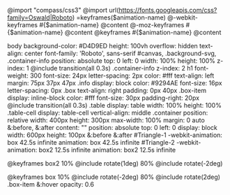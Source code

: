 @import "compass/css3"
@import url(https://fonts.googleapis.com/css?family=Oswald|Roboto)
=keyframes($animation-name)
  @-webkit-keyframes #{$animation-name}
    @content
  @-moz-keyframes #{$animation-name}
    @content
  @keyframes #{$animation-name}
    @content

body
  background-color: #D4D9ED
  height: 100vh
  overflow: hidden
  text-align: center
  font-family: 'Roboto', sans-serif
#canvas, .background-svg, .container-info
  position: absolute
  top: 0
  left: 0
  width: 100%
  height: 100%
  z-index: 1
  @include transition(all 0.3s)
.container-info
  z-index: 2
h1
  font-weight: 300
  font-size: 24px
  letter-spacing: 2px
  color: #fff
  text-align: left
  margin: 75px 37px 47px
  .info
    display: block
    color: #9294AE
    font-size: 16px
    letter-spacing: 0px
.box
  text-align: right
  padding: 0px 40px
.box-item
  display: inline-block
  color: #fff
  font-size: 30px
  padding-right: 20px
  @include transition(all 0.3s)
.table
  display: table
  width: 100%
  height: 100%
.table-cell
  display: table-cell
  vertical-align: middle
.container
  position: relative
  width: 400px
  height: 300px
  max-width: 100%
  margin: 0 auto
  &:before, &:after
    content: ""
    position: absolute
    top: 0
    left: 0
    display: block
    width: 600px
    height: 100px
    &:before
    &:after
#Triangle-1
  -webkit-animation: box 42.5s infinite
  animation: box 42.5s infinite
#Triangle-2
  -webkit-animation: box2 12.5s infinite
  animation: box2 12.5s infinite
  
@keyframes box2
  10%
    @include rotate(1deg)
  80%
    @include rotate(-2deg)
  
@keyframes box
  10%
    @include rotate(-2deg)
  80%
    @include rotate(2deg)
.box-item
  &:hover
    opacity: 0.6
